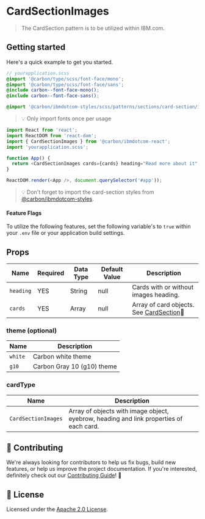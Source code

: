 # CardSectionImages

> The CardSection pattern is to be utilized within IBM.com.

## Getting started

Here's a quick example to get you started.

```scss
// yourapplication.scss
@import '@carbon/type/scss/font-face/mono';
@import '@carbon/type/scss/font-face/sans';
@include carbon--font-face-mono();
@include carbon--font-face-sans();

@import '@carbon/ibmdotcom-styles/scss/patterns/sections/card-section/index';
```

> 💡 Only import fonts once per usage

```javascript
import React from 'react';
import ReactDOM from 'react-dom';
import { CardSectionImages } from '@carbon/ibmdotcom-react';
import 'yourapplication.scss';

function App() {
  return <CardSectionImages cards={cards} heading="Read more about it" />;
}

ReactDOM.render(<App />, document.querySelector('#app'));
```

> 💡 Don't forget to import the card-section styles from
> [@carbon/ibmdotcom-styles](https://github.com/carbon-design-system/ibm-dotcom-library/blob/master/packages/styles).

#### Feature Flags

To utilize the following features, set the following variable's to `true` within
your `.env` file or your application build settings.

## Props

| Name      | Required | Data Type | Default Value | Description                                                                                                                                                                   |
| --------- | -------- | --------- | ------------- | ----------------------------------------------------------------------------------------------------------------------------------------------------------------------------- |
| `heading` | YES      | String    | null          | Cards with or without images heading.                                                                                                                                         |
| `cards`   | YES      | Array     | null          | Array of card objects. See [CardSection](https://github.com/carbon-design-system/ibm-dotcom-library/tree/master/packages/react/src/patterns/sections/CardSection/README.md)👀 |

### theme (optional)

| Name    | Description                |
| ------- | -------------------------- |
| `white` | Carbon white theme         |
| `g10`   | Carbon Gray 10 (g10) theme |

### cardType

| Name                | Description                                                                            |
| ------------------- | -------------------------------------------------------------------------------------- |
| `CardSectionImages` | Array of objects with image object, eyebrow, heading and link properties of each card. |

## 🙌 Contributing

We're always looking for contributors to help us fix bugs, build new features,
or help us improve the project documentation. If you're interested, definitely
check out our
[Contributing Guide](https://github.com/carbon-design-system/ibm-dotcom-library/blob/master/.github/CONTRIBUTING.md)!
👀

## 📝 License

Licensed under the
[Apache 2.0 License](https://github.com/carbon-design-system/ibm-dotcom-library/blob/master/LICENSE).
